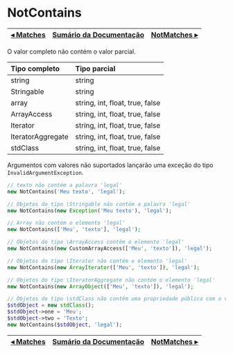 # NotContains

[◂ Matches](05-matches.md) | [Sumário da Documentação](indice.md) | [NotMatches ▸](05-notmatches.md)
-- | -- | --

O valor completo não contém o valor parcial.

| Tipo completo     | Tipo parcial                    |
|:--                |:--                              |
| string            | string                          |
| Stringable        | string                          |
| array             | string, int, float, true, false |
| ArrayAccess       | string, int, float, true, false |
| Iterator          | string, int, float, true, false |
| IteratorAggregate | string, int, float, true, false |
| stdClass          | string, int, float, true, false |

Argumentos com valores não suportados lançarão uma exceção do tipo `InvalidArgumentException`.

```php
// texto não contém a palavra 'legal'
new NotContains('Meu texto', 'legal');

// Objetos do tipo \Stringable não contém a palavra 'legal'
new NotContains(new Exception('Meu texto'), 'legal');

// Array não contém o elemento 'legal'
new NotContains(['Meu', 'texto'], 'legal');

// Objetos do tipo \ArrayAccess contém o elemento 'legal'
new NotContains(new CustomArrayAccess(['Meu', 'texto']), 'legal');

// Objetos do tipo \Iterator não contém o elemento 'legal'
new NotContains(new ArrayIterator(['Meu', 'texto']), 'legal');

// Objetos do tipo \IteratorAggregate não contém o elemento 'legal'
new NotContains(new ArrayObject(['Meu', 'texto']), 'legal');

// Objetos do tipo \stdClass não contém uma propriedade pública com o valor 'legal'
$stdObject = new stdClass();
$stdObject->one = 'Meu';
$stdObject->two = 'Texto';
new NotContains($stdObject, 'legal');
```

[◂ Matches](05-matches.md) | [Sumário da Documentação](indice.md) | [NotMatches ▸](05-notmatches.md)
-- | -- | --
